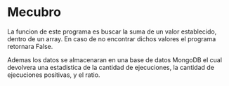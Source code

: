 # Mecubro


La funcion de este programa es buscar la suma de un valor establecido, dentro de un array. En caso de no encontrar dichos valores el programa retornara False.

Ademas los datos se almacenaran en una base de datos MongoDB el cual devolvera una estadistica de la cantidad de ejecuciones, la cantidad de ejecuciones positivas, y el ratio.
